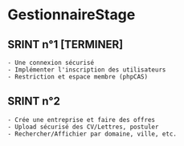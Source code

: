 # GestionnaireStage

SRINT n°1 [TERMINER]
-----------------
	- Une connexion sécurisé
	- Implémenter l'inscription des utilisateurs
	- Restriction et espace membre (phpCAS)

SRINT n°2 
-----------------
	- Crée une entreprise et faire des offres
	- Upload sécurisé des CV/Lettres, postuler
	- Rechercher/Affichier par domaine, ville, etc.